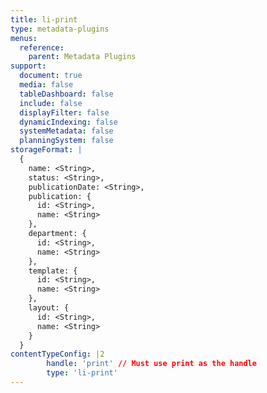 ```yaml
---
title: li-print
type: metadata-plugins
menus:
  reference:
    parent: Metadata Plugins
support:
  document: true
  media: false
  tableDashboard: false
  include: false
  displayFilter: false
  dynamicIndexing: false
  systemMetadata: false
  planningSystem: false
storageFormat: |
  {
    name: <String>,
    status: <String>,
    publicationDate: <String>,
    publication: {
      id: <String>,
      name: <String>
    },
    department: {
      id: <String>,
      name: <String>
    },
    template: {
      id: <String>,
      name: <String>
    },
    layout: {
      id: <String>,
      name: <String>
    }
  }
contentTypeConfig: |2
        handle: 'print' // Must use print as the handle
        type: 'li-print'
---
```

